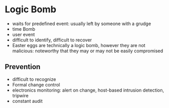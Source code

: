 # Logic Bomb

- waits for predefined event: usually left by someone with a grudge
- time Bomb
- user event
- difficult to identify, difficult to recover
- Easter eggs are technically a logic bomb, however they are not malicious: noteworthy that they may or may not be easily compromised

## Prevention

- difficult to recognize
- Formal change control
- electronics monitoring: alert on change, host-based intrusion detection, tripwire
- constant audit
